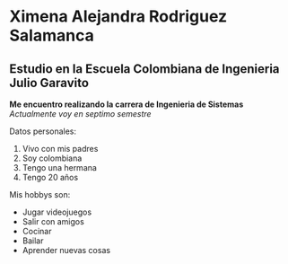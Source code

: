 # Ximena Alejandra Rodriguez Salamanca
## Estudio en la Escuela Colombiana de Ingenieria Julio Garavito
**Me encuentro realizando la carrera de Ingenieria de Sistemas** \
 _Actualmente voy en septimo semestre_
 
 Datos personales:
 1. Vivo con mis padres 
 2. Soy colombiana 
 3. Tengo una hermana 
 4. Tengo 20 años 
 
 Mis hobbys son: 
 - Jugar videojuegos
 - Salir con amigos 
 - Cocinar
 - Bailar
 - Aprender nuevas cosas

 
